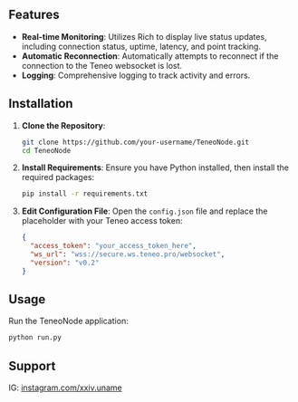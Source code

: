 ## Features

- **Real-time Monitoring**: Utilizes Rich to display live status updates, including connection status, uptime, latency, and point tracking.
- **Automatic Reconnection**: Automatically attempts to reconnect if the connection to the Teneo websocket is lost.
- **Logging**: Comprehensive logging to track activity and errors.

## Installation

1. **Clone the Repository**:
   ```bash
   git clone https://github.com/your-username/TeneoNode.git
   cd TeneoNode
   ```

2. **Install Requirements**:
   Ensure you have Python installed, then install the required packages:
   ```bash
   pip install -r requirements.txt
   ```

3. **Edit Configuration File**:
   Open the `config.json` file and replace the placeholder with your Teneo access token:
   ```json
   {
     "access_token": "your_access_token_here",
     "ws_url": "wss://secure.ws.teneo.pro/websocket",
     "version": "v0.2"
   }
   ```

## Usage

Run the TeneoNode application:

```bash
python run.py
```

## Support
IG: [instagram.com/xxiv.uname](https://instagram.com/xxiv.uname)
